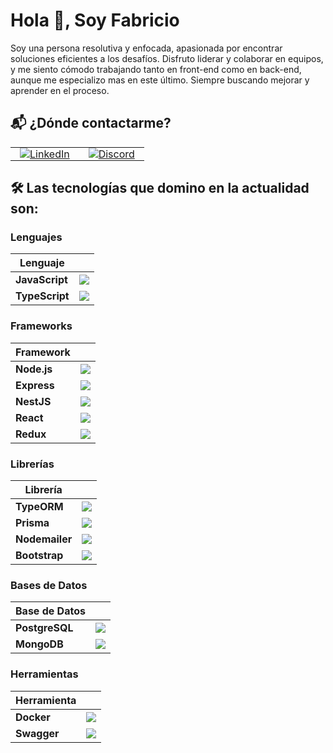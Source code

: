 # Hola 👋, Soy Fabricio

Soy una persona resolutiva y enfocada, apasionada por encontrar soluciones eficientes a los desafíos. Disfruto liderar y colaborar en equipos, y me siento cómodo trabajando tanto en front-end como en back-end, aunque me especializo mas en este último. Siempre buscando mejorar y aprender en el proceso.

## 📬 ¿Dónde contactarme?

<table align="center">
  <tr>
    <td style="text-align: center; padding: 0 15px;">
      <a href="https://www.linkedin.com/in/fabricio-irazoqui">
        <img src="https://img.shields.io/badge/LinkedIn-0077B5?style=for-the-badge&logo=linkedin&logoColor=white" alt="LinkedIn">
      </a>
    </td>
    <td style="text-align: center; padding: 0 15px;">
      <a href="https://discord.com/users/1217274909601042453">
        <img src="https://img.shields.io/badge/Discord-7289DA?style=for-the-badge&logo=discord&logoColor=white" alt="Discord">
      </a>
    </td>
  </tr>
</table>


## 🛠️ Las tecnologías que domino en la actualidad son:

### Lenguajes
| Lenguaje     |                                                                      |
|--------------|----------------------------------------------------------------------|
| **JavaScript** | <img src="https://img.shields.io/badge/-JavaScript-F7DF1E?style=for-the-badge&logo=javascript&logoColor=black"> |
| **TypeScript** | <img src="https://img.shields.io/badge/-TypeScript-3178C6?style=for-the-badge&logo=typescript&logoColor=white"> |

### Frameworks
| Framework    |                                                                      |
|--------------|----------------------------------------------------------------------|
| **Node.js**  | <img src="https://img.shields.io/badge/Node.js-339933?style=for-the-badge&logo=nodedotjs&logoColor=white"> |
| **Express**  | <img src="https://img.shields.io/badge/Express-000000?style=for-the-badge&logo=express&logoColor=white"> |
| **NestJS**   | <img src="https://img.shields.io/badge/NestJS-E0234E?style=for-the-badge&logo=nestjs&logoColor=white"> |
| **React**    | <img src="https://img.shields.io/badge/React-61DAFB?style=for-the-badge&logo=react&logoColor=white"> |
| **Redux**    | <img src="https://img.shields.io/badge/Redux-764ABC?style=for-the-badge&logo=redux&logoColor=white"> |

### Librerías
| Librería     |                                                                      |
|--------------|----------------------------------------------------------------------|
| **TypeORM**  | <img src="https://img.shields.io/badge/TypeORM-FF5733?style=for-the-badge&logo=typeorm&logoColor=white"> |
| **Prisma**   | <img src="https://img.shields.io/badge/Prisma-2D3748?style=for-the-badge&logo=prisma&logoColor=white"> |
| **Nodemailer** | <img src="https://img.shields.io/badge/Nodemailer-0A0A0A?style=for-the-badge&logo=nodemailer&logoColor=white"> |
| **Bootstrap** | <img src="https://img.shields.io/badge/Bootstrap-7952B3?style=for-the-badge&logo=bootstrap&logoColor=white"> |

### Bases de Datos
| Base de Datos |                                                                      |
|---------------|----------------------------------------------------------------------|
| **PostgreSQL** | <img src="https://img.shields.io/badge/PostgreSQL-336791?style=for-the-badge&logo=postgresql&logoColor=white"> |
| **MongoDB**    | <img src="https://img.shields.io/badge/MongoDB-47A248?style=for-the-badge&logo=mongodb&logoColor=white"> |

### Herramientas
| Herramienta   |                                                                      |
|---------------|----------------------------------------------------------------------|
| **Docker**    | <img src="https://img.shields.io/badge/Docker-2496ED?style=for-the-badge&logo=docker&logoColor=white"> |
| **Swagger**   | <img src="https://img.shields.io/badge/Swagger-85EA2D?style=for-the-badge&logo=swagger&logoColor=black"> |
